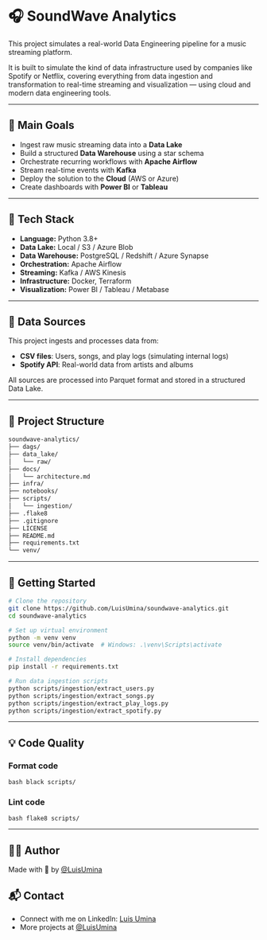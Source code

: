 # 🎧 SoundWave Analytics

This project simulates a real-world Data Engineering pipeline for a music streaming platform.

It is built to simulate the kind of data infrastructure used by companies like Spotify or Netflix, covering everything from data ingestion and transformation to real-time streaming and visualization — using cloud and modern data engineering tools.

---

## 🎯 Main Goals

- Ingest raw music streaming data into a **Data Lake**
- Build a structured **Data Warehouse** using a star schema
- Orchestrate recurring workflows with **Apache Airflow**
- Stream real-time events with **Kafka**
- Deploy the solution to the **Cloud** (AWS or Azure)
- Create dashboards with **Power BI** or **Tableau**

---

## 🧰 Tech Stack

- **Language:** Python 3.8+
- **Data Lake:** Local / S3 / Azure Blob
- **Data Warehouse:** PostgreSQL / Redshift / Azure Synapse
- **Orchestration:** Apache Airflow
- **Streaming:** Kafka / AWS Kinesis
- **Infrastructure:** Docker, Terraform
- **Visualization:** Power BI / Tableau / Metabase

---

## 📡 Data Sources

This project ingests and processes data from:

- **CSV files**: Users, songs, and play logs (simulating internal logs)
- **Spotify API**: Real-world data from artists and albums

All sources are processed into Parquet format and stored in a structured Data Lake.

---

## 📁 Project Structure

```bash
soundwave-analytics/
├── dags/                      
├── data_lake/                 
│   └── raw/
├── docs/
│   └── architecture.md
├── infra/ 
├── notebooks/
├── scripts/ 
│   └── ingestion/
├── .flake8 
├── .gitignore
├── LICENSE
├── README.md
├── requirements.txt
└── venv/             
```

---

## 🚀 Getting Started

```bash
# Clone the repository
git clone https://github.com/LuisUmina/soundwave-analytics.git
cd soundwave-analytics

# Set up virtual environment
python -m venv venv
source venv/bin/activate  # Windows: .\venv\Scripts\activate

# Install dependencies
pip install -r requirements.txt

# Run data ingestion scripts
python scripts/ingestion/extract_users.py
python scripts/ingestion/extract_songs.py
python scripts/ingestion/extract_play_logs.py
python scripts/ingestion/extract_spotify.py
```

---

## 💡 Code Quality

### Format code
```bash black scripts/```

### Lint code
```bash flake8 scripts/```

---

## 👨‍💻 Author
Made with 💙 by [@LuisUmina](https://github.com/LuisUmina)

## 📬 Contact
- Connect with me on LinkedIn: [Luis Umina](www.linkedin.com/in/luis-umina-navia)
- More projects at [@LuisUmina](https://github.com/LuisUmina)
